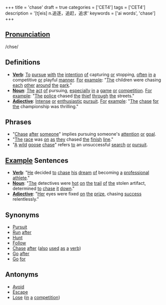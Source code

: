 +++
title = 'chase'
draft = true
categories = ['CET4']
tags = ['CET4']
description = '[t∫eis] n.追逐，追赶，追求'
keywords = ['ai words', 'chase']
+++

## [Pronunciation](/post/pronunciation/)
/chse/

## Definitions
- **[Verb](/post/verb/)**: [To](/post/to/) [pursue](/post/pursue/) [with](/post/with/) [the](/post/the/) [intention](/post/intention/) [of](/post/of/) capturing [or](/post/or/) stopping, [often](/post/often/) [in](/post/in/) [a](/post/a/) competitive [or](/post/or/) playful [manner](/post/manner/). [For](/post/for/) [example](/post/example/): "[The](/post/the/) children were chasing [each](/post/each/) [other](/post/other/) [around](/post/around/) [the](/post/the/) [park](/post/park/)."
- **[Noun](/post/noun/)**: [The](/post/the/) [act](/post/act/) [of](/post/of/) pursuing, [especially](/post/especially/) [in](/post/in/) [a](/post/a/) [game](/post/game/) [or](/post/or/) [competition](/post/competition/). [For](/post/for/) [example](/post/example/): "[The](/post/the/) [police](/post/police/) chased [the](/post/the/) [thief](/post/thief/) [through](/post/through/) [the](/post/the/) streets."
- **[Adjective](/post/adjective/)**: [Intense](/post/intense/) [or](/post/or/) [enthusiastic](/post/enthusiastic/) [pursuit](/post/pursuit/). [For](/post/for/) [example](/post/example/): "[The](/post/the/) [chase](/post/chase/) [for](/post/for/) [the](/post/the/) championship was thrilling."

## Phrases
- "[Chase](/post/chase/) [after](/post/after/) [someone](/post/someone/)" implies pursuing someone's [attention](/post/attention/) [or](/post/or/) [goal](/post/goal/).
- "[The](/post/the/) [race](/post/race/) was [on](/post/on/) [as](/post/as/) [they](/post/they/) chased [the](/post/the/) [finish](/post/finish/) [line](/post/line/)."
- "[A](/post/a/) [wild](/post/wild/) [goose](/post/goose/) [chase](/post/chase/)" refers [to](/post/to/) an unsuccessful [search](/post/search/) [or](/post/or/) [pursuit](/post/pursuit/).

## [Example](/post/example/) Sentences
- **[Verb](/post/verb/)**: "[He](/post/he/) decided [to](/post/to/) [chase](/post/chase/) [his](/post/his/) [dream](/post/dream/) [of](/post/of/) becoming [a](/post/a/) [professional](/post/professional/) [athlete](/post/athlete/)."
- **[Noun](/post/noun/)**: "[The](/post/the/) detectives were [hot](/post/hot/) [on](/post/on/) [the](/post/the/) [trail](/post/trail/) [of](/post/of/) [the](/post/the/) stolen artifact, determined [to](/post/to/) [chase](/post/chase/) [it](/post/it/) [down](/post/down/)."
- **[Adjective](/post/adjective/)**: "[Her](/post/her/) eyes were fixed [on](/post/on/) [the](/post/the/) [prize](/post/prize/), chasing [success](/post/success/) relentlessly."

## Synonyms
- [Pursuit](/post/pursuit/)
- [Run](/post/run/) [after](/post/after/)
- [Hunt](/post/hunt/)
- [Follow](/post/follow/)
- [Chase](/post/chase/) [after](/post/after/) ([also](/post/also/) [used](/post/used/) [as](/post/as/) [a](/post/a/) [verb](/post/verb/))
- [Go](/post/go/) [after](/post/after/)
- [Go](/post/go/) [for](/post/for/)

## Antonyms
- [Avoid](/post/avoid/)
- [Escape](/post/escape/)
- [Lose](/post/lose/) ([in](/post/in/) [a](/post/a/) [competition](/post/competition/))
